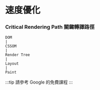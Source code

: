 # 速度優化

### Critical Rendering Path 關鍵轉譯路徑

```
DOM
|
CSSOM
|
Render Tree
|
Layout
|
Paint
```


:::tip
請參考 Google 的免費課程 
:::